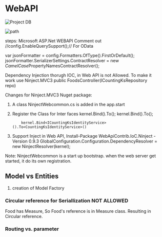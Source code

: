# WebAPI

![Project DB](https://i.ibb.co/9hH64jb/Data.jpg)

![path](D:\XVIIL\Tech\Projects\WebAPI\CountingKs\counting-ks-master)

steps:
Microsoft ASP.Net WEBAPI
Comment out 
//config.EnableQuerySupport();// For OData


var jsonFormatter = config.Formatters.OfType<JsonMediaTypeFormatter>().FirstOrDefault();
    jsonFormatter.SerializerSettings.ContractResolver = new *CamelCase*PropertyNamesContractResolver();
  
 Dependency Injection thorugh IOC, in Web API is not Allowed. To make it work use Ninject.MVC3
 public FoodsController(ICountingKsRepository repo)
 
 Changes for Ninject.MVC3 Nuget package:
 1. A class NinjectWebcommon.cs is added in the app.start
 2. Register the Class for Inter faces
            kernel.Bind<ICountingKsRepository>().To<CountingKsRepository>();
            kernel.Bind<CountingKsContext>().To<CountingKsContext>();

            kernel.Bind<ICountingKsIdentityService>().To<CountingKsIdentityService>()
 3. Support Inject in Web API, Install-Package WebApiContrib.IoC.Ninject -Version 0.9.3
      GlobalConfiguration.Configuration.DependencyResolver = new NinjectResolver(kernel);

 Note: NinjectWebcommon is a start up bootstrap. when the web server get started, it do its own registration.
 
 ## Model vs Entities
 1. creation of Model Factory
 ### Circular reference for Seriallization NOT ALLOWED
 Food has Measure,  So Food's reference is in Measure class. Resulting in Circular reference.
 
 ### Routing vs. parameter
 
 
 
  
